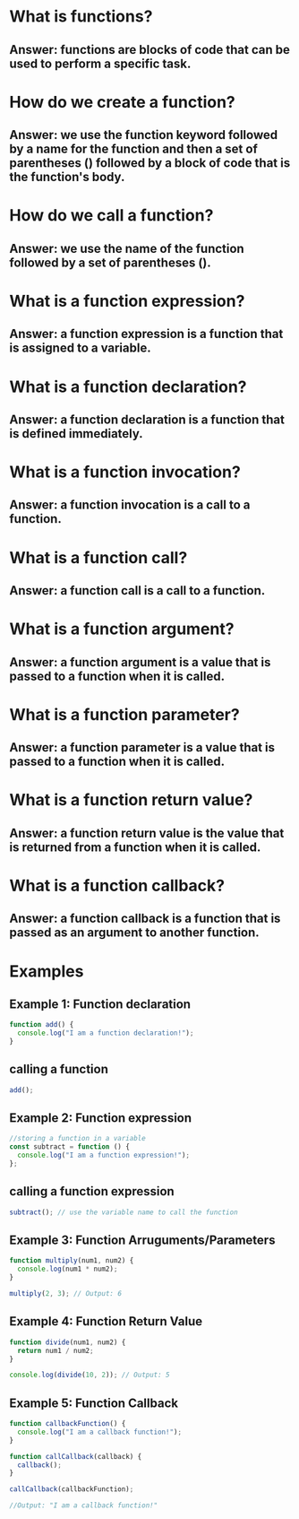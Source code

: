 # What is functions?
## Answer: functions are blocks of code that can be used to perform a specific task.

# How do we create a function?
## Answer: we use the function keyword followed by a name for the function and then a set of parentheses () followed by a block of code that is the function's body.

# How do we call a function?
## Answer: we use the name of the function followed by a set of parentheses ().

# What is a function expression?
## Answer: a function expression is a function that is assigned to a variable.

# What is a function declaration?
## Answer: a function declaration is a function that is defined immediately.

# What is a function invocation?
## Answer: a function invocation is a call to a function.

# What is a function call?
## Answer: a function call is a call to a function.

# What is a function argument?
## Answer: a function argument is a value that is passed to a function when it is called.

# What is a function parameter?
## Answer: a function parameter is a value that is passed to a function when it is called.

# What is a function return value?
## Answer: a function return value is the value that is returned from a function when it is called.

# What is a function callback?
## Answer: a function callback is a function that is passed as an argument to another function.

# Examples
## Example 1: Function declaration
```javascript
function add() {
  console.log("I am a function declaration!");
}
```

## calling a function
```javascript
add();
```

## Example 2: Function expression
```javascript
//storing a function in a variable
const subtract = function () {
  console.log("I am a function expression!");
};
```
## calling a function expression
```js
subtract(); // use the variable name to call the function
```
## Example 3: Function Arruguments/Parameters
```javascript
function multiply(num1, num2) {
  console.log(num1 * num2);
}

multiply(2, 3); // Output: 6
```
## Example 4: Function Return Value
```javascript
function divide(num1, num2) {
  return num1 / num2;
}

console.log(divide(10, 2)); // Output: 5
```

## Example 5: Function Callback
```javascript
function callbackFunction() {
  console.log("I am a callback function!");
}

function callCallback(callback) {
  callback();
}

callCallback(callbackFunction);

//Output: "I am a callback function!"
```